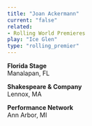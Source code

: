 ```yaml
---
title: "Joan Ackermann"
current: "false"
related:
- Rolling World Premieres
play: "Ice Glen"
type: "rolling_premier"
---
```


**Florida Stage**\
Manalapan, FL

**Shakespeare &amp; Company**\
Lennox, MA

**Performance Network**\
Ann Arbor, MI
